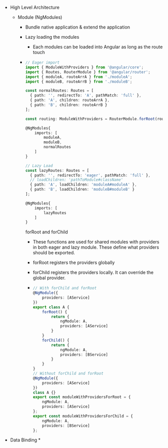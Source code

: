 * High Level Architecture

  * Module \(NgModules\)

    * Bundle native application & extend the application

    * Lazy loading the modules

      * Each modules can be loaded into Angular as long as the route touch

    * ```typescript
      // Eager import
      import { ModuleWithProviders } from '@angular/core';
      import { Routes, RouterModule } from '@angular/router';
      import { moduleA, routeArrA } from './moduleA';
      import { moduleB, routeArrB } from './moduleB';

      const normalRoutes: Routes = [
        { path: '', redirectTo: 'A', pathMatch: 'full' },
        { path: 'A', children: routeArrA }, 
        { path: 'B', children: routeArrB }
      ];

      const routing: ModuleWithProviders = RouterModule.forRoot(routes);

      @NgModules{
          imports: [
              moduleA,
              moduleB,
              normalRoutes
          ]
      }

      // Lazy Load
      const lazyRoutes: Routes = [
        { path: '', redirectTo: 'eager', pathMatch: 'full' },
        // loadChildren: 'pathToModule#className'
        { path: 'A', loadChildren: 'moduleA#moduleA' },
        { path: 'B', loadChildren: 'moduleB#moduleB' }
      ];

      @NgModules{
          imports: [
              lazyRoutes
          ]
      }
      ```

      forRoot and forChild

      * These functions are used for shared modules with providers in both eager and lazy module. These define what providers should be exported.

      * forRoot registers the providers globally

      * forChild registers the providers locally. It can override the global provider.

      * ```typescript
        // With forChild and forRoot
        @NgModule({
            providers: [AService]
        })
        export class A {
            forRoot() {
                return {
                    ngModule: A,
                    providers: [AService]
                }
            }
            forChild() {
                return {
                    ngModule: A,
                    providers: [BService]
                }
            }
        }
        // Without forChild and forRoot
        @NgModule({
            providers: [AService]
        })
        class A {}
        export const moduleWithProvidersForRoot = {
            ngModule: A,
            providers: [AService]
        };
        export const moduleWithProvidersForChild = {
            ngModule: A,
            providers: [BService]
        };

        ```

* Data Binding
  * 



